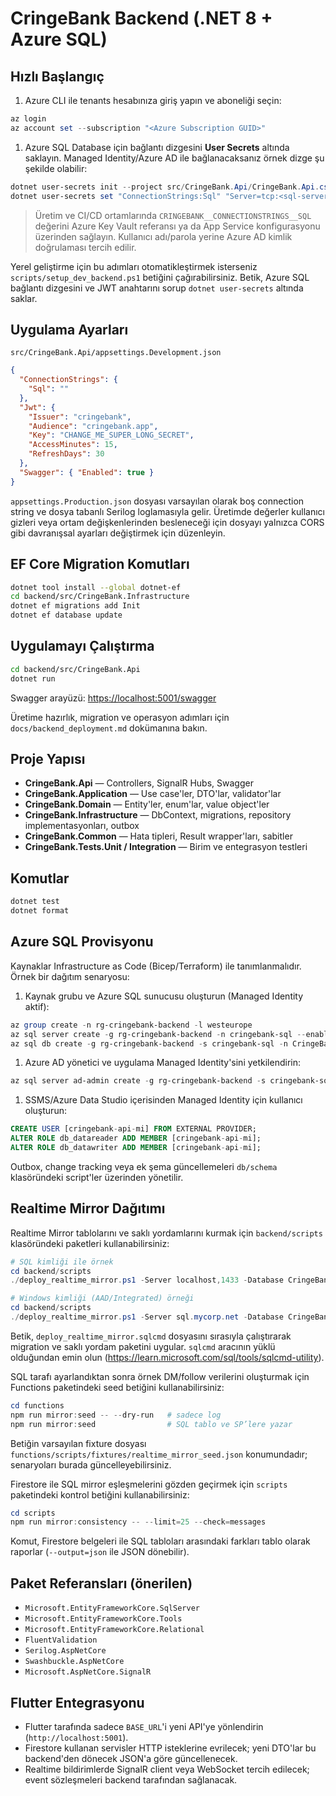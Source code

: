 # CringeBank Backend (.NET 8 + Azure SQL)

## Hızlı Başlangıç

1. Azure CLI ile tenants hesabınıza giriş yapın ve aboneliği seçin:

```powershell
az login
az account set --subscription "<Azure Subscription GUID>"
```

1. Azure SQL Database için bağlantı dizgesini **User Secrets** altında saklayın. Managed Identity/Azure AD ile bağlanacaksanız örnek dizge şu şekilde olabilir:

```powershell
dotnet user-secrets init --project src/CringeBank.Api/CringeBank.Api.csproj
dotnet user-secrets set "ConnectionStrings:Sql" "Server=tcp:<sql-server-name>.database.windows.net,1433;Database=CringeBank;Authentication=ActiveDirectoryDefault;Encrypt=True;"
```

> Üretim ve CI/CD ortamlarında `CRINGEBANK__CONNECTIONSTRINGS__SQL` değerini Azure Key Vault referansı ya da App Service konfigurasyonu üzerinden sağlayın. Kullanıcı adı/parola yerine Azure AD kimlik doğrulaması tercih edilir.

Yerel geliştirme için bu adımları otomatikleştirmek isterseniz `scripts/setup_dev_backend.ps1` betiğini çağırabilirsiniz. Betik, Azure SQL bağlantı dizgesini ve JWT anahtarını sorup `dotnet user-secrets` altında saklar.

## Uygulama Ayarları

`src/CringeBank.Api/appsettings.Development.json`

```json
{
  "ConnectionStrings": {
    "Sql": ""
  },
  "Jwt": {
    "Issuer": "cringebank",
    "Audience": "cringebank.app",
    "Key": "CHANGE_ME_SUPER_LONG_SECRET",
    "AccessMinutes": 15,
    "RefreshDays": 30
  },
  "Swagger": { "Enabled": true }
}
```

`appsettings.Production.json` dosyası varsayılan olarak boş connection string ve dosya tabanlı Serilog loglamasıyla gelir. Üretimde değerler kullanıcı gizleri veya ortam değişkenlerinden besleneceği için dosyayı yalnızca CORS gibi davranışsal ayarları değiştirmek için düzenleyin.

## EF Core Migration Komutları

```bash
dotnet tool install --global dotnet-ef
cd backend/src/CringeBank.Infrastructure
dotnet ef migrations add Init
dotnet ef database update
```

## Uygulamayı Çalıştırma

```bash
cd backend/src/CringeBank.Api
dotnet run
```

Swagger arayüzü: <https://localhost:5001/swagger>

Üretime hazırlık, migration ve operasyon adımları için `docs/backend_deployment.md` dokümanına bakın.

## Proje Yapısı

- **CringeBank.Api** — Controllers, SignalR Hubs, Swagger
- **CringeBank.Application** — Use case'ler, DTO'lar, validator'lar
- **CringeBank.Domain** — Entity'ler, enum'lar, value object'ler
- **CringeBank.Infrastructure** — DbContext, migrations, repository implementasyonları, outbox
- **CringeBank.Common** — Hata tipleri, Result wrapper'ları, sabitler
- **CringeBank.Tests.Unit / Integration** — Birim ve entegrasyon testleri

## Komutlar

```bash
dotnet test
dotnet format
```

## Azure SQL Provisyonu

Kaynaklar Infrastructure as Code (Bicep/Terraform) ile tanımlanmalıdır. Örnek bir dağıtım senaryosu:

1. Kaynak grubu ve Azure SQL sunucusu oluşturun (Managed Identity aktif):

```powershell
az group create -n rg-cringebank-backend -l westeurope
az sql server create -g rg-cringebank-backend -n cringebank-sql --enable-public-network false --identity assigned
az sql db create -g rg-cringebank-backend -s cringebank-sql -n CringeBank --service-objective HS_Gen5_2 --auto-pause-delay 60
```

1. Azure AD yönetici ve uygulama Managed Identity'sini yetkilendirin:

```powershell
az sql server ad-admin create -g rg-cringebank-backend -s cringebank-sql -u "CringeBank Admin" -i <AAD ObjectId>
```

1. SSMS/Azure Data Studio içerisinden Managed Identity için kullanıcı oluşturun:

```sql
CREATE USER [cringebank-api-mi] FROM EXTERNAL PROVIDER;
ALTER ROLE db_datareader ADD MEMBER [cringebank-api-mi];
ALTER ROLE db_datawriter ADD MEMBER [cringebank-api-mi];
```

Outbox, change tracking veya ek şema güncellemeleri `db/schema` klasöründeki script'ler üzerinden yönetilir.

## Realtime Mirror Dağıtımı

Realtime Mirror tablolarını ve saklı yordamlarını kurmak için `backend/scripts` klasöründeki paketleri kullanabilirsiniz:

```powershell
# SQL kimliği ile örnek
cd backend/scripts
./deploy_realtime_mirror.ps1 -Server localhost,1433 -Database CringeBank -Username sa

# Windows kimliği (AAD/Integrated) örneği
cd backend/scripts
./deploy_realtime_mirror.ps1 -Server sql.mycorp.net -Database CringeBank -UseIntegratedSecurity
```

Betik, `deploy_realtime_mirror.sqlcmd` dosyasını sırasıyla çalıştırarak migration ve saklı yordam paketini uygular. `sqlcmd` aracının yüklü olduğundan emin olun (<https://learn.microsoft.com/sql/tools/sqlcmd-utility>).

SQL tarafı ayarlandıktan sonra örnek DM/follow verilerini oluşturmak için Functions paketindeki seed betiğini kullanabilirsiniz:

```powershell
cd functions
npm run mirror:seed -- --dry-run   # sadece log
npm run mirror:seed                # SQL tablo ve SP’lere yazar
```

Betiğin varsayılan fixture dosyası `functions/scripts/fixtures/realtime_mirror_seed.json` konumundadır; senaryoları burada güncelleyebilirsiniz.

Firestore ile SQL mirror eşleşmelerini gözden geçirmek için `scripts` paketindeki kontrol betiğini kullanabilirsiniz:

```powershell
cd scripts
npm run mirror:consistency -- --limit=25 --check=messages
```

Komut, Firestore belgeleri ile SQL tabloları arasındaki farkları tablo olarak raporlar (`--output=json` ile JSON dönebilir).

## Paket Referansları (önerilen)

- `Microsoft.EntityFrameworkCore.SqlServer`
- `Microsoft.EntityFrameworkCore.Tools`
- `Microsoft.EntityFrameworkCore.Relational`
- `FluentValidation`
- `Serilog.AspNetCore`
- `Swashbuckle.AspNetCore`
- `Microsoft.AspNetCore.SignalR`

## Flutter Entegrasyonu

- Flutter tarafında sadece `BASE_URL`'i yeni API'ye yönlendirin (`http://localhost:5001`).
- Firestore kullanan servisler HTTP isteklerine evrilecek; yeni DTO'lar bu backend'den dönecek JSON'a göre güncellenecek.
- Realtime bildirimlerde SignalR client veya WebSocket tercih edilecek; event sözleşmeleri backend tarafından sağlanacak.
